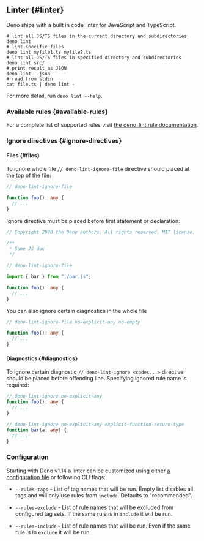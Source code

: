 ## Linter {#linter}

Deno ships with a built in code linter for JavaScript and TypeScript.

```shell
# lint all JS/TS files in the current directory and subdirectories
deno lint
# lint specific files
deno lint myfile1.ts myfile2.ts
# lint all JS/TS files in specified directory and subdirectories
deno lint src/
# print result as JSON
deno lint --json
# read from stdin
cat file.ts | deno lint -
```

For more detail, run `deno lint --help`.

### Available rules {#available-rules}

For a complete list of supported rules visit
[the deno_lint rule documentation](https://lint.deno.land).

### Ignore directives {#ignore-directives}

#### Files {#files}

To ignore whole file `// deno-lint-ignore-file` directive should placed at the
top of the file:

```ts
// deno-lint-ignore-file

function foo(): any {
  // ...
}
```

Ignore directive must be placed before first statement or declaration:

```ts
// Copyright 2020 the Deno authors. All rights reserved. MIT license.

/**
 * Some JS doc
 */

// deno-lint-ignore-file

import { bar } from "./bar.js";

function foo(): any {
  // ...
}
```

You can also ignore certain diagnostics in the whole file

```ts
// deno-lint-ignore-file no-explicit-any no-empty

function foo(): any {
  // ...
}
```

#### Diagnostics {#diagnostics}

To ignore certain diagnostic `// deno-lint-ignore <codes...>` directive should
be placed before offending line. Specifying ignored rule name is required:

```ts
// deno-lint-ignore no-explicit-any
function foo(): any {
  // ...
}

// deno-lint-ignore no-explicit-any explicit-function-return-type
function bar(a: any) {
  // ...
}
```

### Configuration

Starting with Deno v1.14 a linter can be customized using either
[a configuration file](../getting_started/configuration_file.md) or following
CLI flags:

- `--rules-tags` - List of tag names that will be run. Empty list disables all
  tags and will only use rules from `include`. Defaults to "recommended".

- `--rules-exclude` - List of rule names that will be excluded from configured
  tag sets. If the same rule is in `include` it will be run.

- `--rules-include` - List of rule names that will be run. Even if the same rule
  is in `exclude` it will be run.
